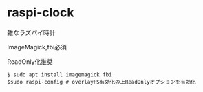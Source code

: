 # raspi-clock
雑なラズパイ時計

ImageMagick,fbi必須

ReadOnly化推奨
```
$ sudo apt install imagemagick fbi
$sudo raspi-config # overlayFS有効化の上ReadOnlyオプションを有効化
```
